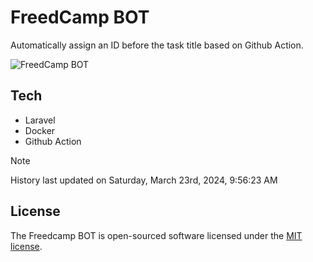 # FreedCamp BOT

Automatically assign an ID before the task title based on Github Action.

![FreedCamp BOT](https://repository-images.githubusercontent.com/737932867/7d34798b-2680-471c-b089-a78a718d3d6a)

## Tech

- Laravel
- Docker
- Github Action

> [!NOTE]  
> History last updated on Saturday, March 23rd, 2024, 9:56:23 AM

## License

The Freedcamp BOT is open-sourced software licensed under the [MIT license](https://opensource.org/licenses/MIT).

